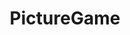 ---
title: PictureGame
crosslinks:
- spaceporn
- funny
- speedrun
- AirplaneReferenceFTL
- WarshipPorn
- Suomi
- sandiego
- wec
- exjw
- Maine
- providence
- eHh2aWl0aHB3cGc
- 90sHipHop
- Actually
- Round33661
- VinylCollectors
- Wellington
- BAMBOOZLED
- montgomery
- whatisthisthing
---